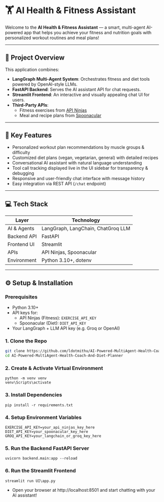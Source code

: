 # 🏋️ AI Health & Fitness Assistant

Welcome to the **AI Health & Fitness Assistant** — a smart, multi-agent AI-powered app that helps you achieve your fitness and nutrition goals with personalized workout routines and meal plans!

---

## 🚀 Project Overview

This application combines:

- **LangGraph Multi-Agent System**: Orchestrates fitness and diet tools powered by OpenAI-style LLMs.
- **FastAPI Backend**: Serves the AI assistant API for chat requests.
- **Streamlit Frontend**: An interactive and visually appealing chat UI for users.
- **Third-Party APIs**:
  - Fitness exercises from [API Ninjas](https://api-ninjas.com/api/exercises)
  - Meal and recipe plans from [Spoonacular](https://spoonacular.com/food-api)

---

## 🎯 Key Features

- Personalized workout plan recommendations by muscle groups & difficulty
- Customized diet plans (vegan, vegetarian, general) with detailed recipes
- Conversational AI assistant with natural language understanding
- Tool call tracking displayed live in the UI sidebar for transparency & debugging
- Responsive and user-friendly chat interface with message history
- Easy integration via REST API (`/chat` endpoint)

---

## 💻 Tech Stack

| Layer           | Technology                |
|-----------------|---------------------------|
| AI & Agents     | LangGraph, LangChain, ChatGroq LLM |
| Backend API     | FastAPI                   |
| Frontend UI     | Streamlit                 |
| APIs           | API Ninjas, Spoonacular    |
| Environment     | Python 3.10+, dotenv       |

---

## ⚙️ Setup & Installation

### Prerequisites

- Python 3.10+
- API keys for:
  - API Ninjas (Fitness): `EXERCISE_API_KEY`
  - Spoonacular (Diet): `DIET_API_KEY`
- Your LangGraph + LLM API key (e.g. Groq or OpenAI)

### 1. Clone the Repo

```bash
git clone https://github.com/ldotmithu/AI-Powered-MultiAgent-Health-Coach-And-Diet-Planner.git
cd AI-Powered-MultiAgent-Health-Coach-And-Diet-Planner
```

### 2. Create & Activate Virtual Environment
```
python -m venv venv
venv\Scripts\activate 
```

### 3. Install Dependencies
```
pip install -r requirements.txt

```

### 4. Setup Environment Variables
```
EXERCISE_API_KEY=your_api_ninjas_key_here
DIET_API_KEY=your_spoonacular_key_here
GROQ_API_KEY=your_langchain_or_groq_key_here

```
### 5. Run the Backend FastAPI Server
```
uvicorn backend.main:app --reload
```
### 6. Run the Streamlit Frontend
```
streamlit run UI\app.py
```
- Open your browser at http://localhost:8501 and start chatting with your AI assistant!
